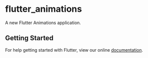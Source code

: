 # flutter_animations

A new Flutter Animations application.

## Getting Started

For help getting started with Flutter, view our online
[documentation](https://flutter.io/).
